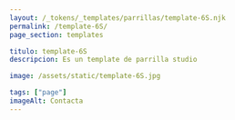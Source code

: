 ```yaml
---
layout: /_tokens/_templates/parrillas/template-6S.njk
permalink: /template-6S/
page_section: templates

titulo: template-6S
descripcion: Es un template de parrilla studio

image: /assets/static/template-6S.jpg

tags: ["page"]
imageAlt: Contacta
---
```


